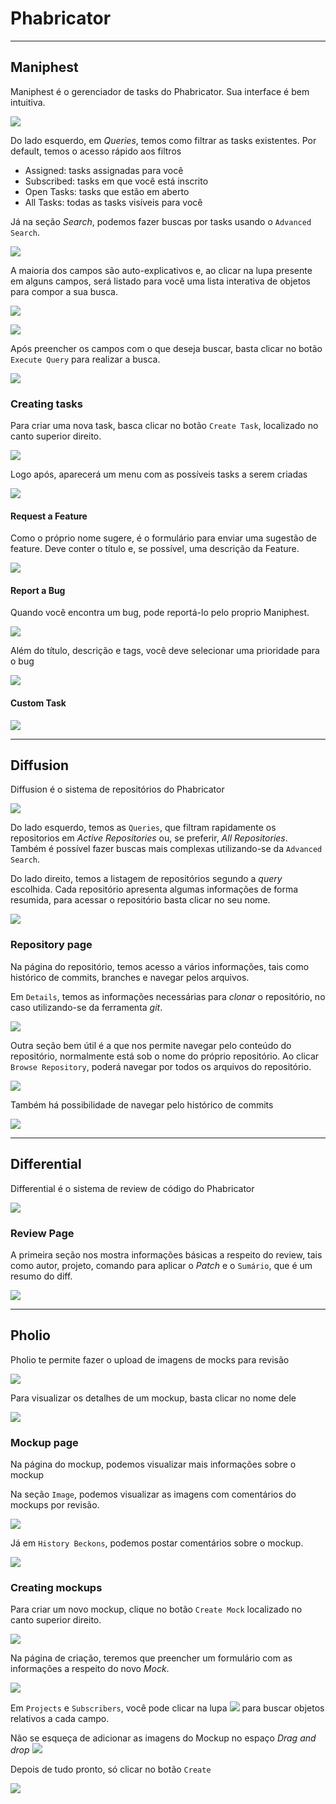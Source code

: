 # Phabricator

---

## Maniphest
Maniphest é o gerenciador de tasks do Phabricator.
Sua interface é bem intuitiva.

![](maniphest/maniphest.png)

Do lado esquerdo, em *Queries*, temos como filtrar as tasks existentes.
Por default, temos o acesso rápido aos filtros
- Assigned: tasks assignadas para você
- Subscribed: tasks em que você está inscrito
- Open Tasks: tasks que estão em aberto
- All Tasks: todas as tasks visíveis para você

Já na seção *Search*, podemos fazer buscas por tasks usando o `Advanced Search`.

![](maniphest/advanced_search.png)

A maioria dos campos são auto-explicativos e, ao clicar na lupa presente em
alguns campos, será listado para você uma lista interativa de objetos para
compor a sua busca.

![](maniphest/advanced_search_2.png)

![](maniphest/advanced_search_3.png)

Após preencher os campos com o que deseja buscar, basta clicar no botão
`Execute Query` para realizar a busca.

![](maniphest/execute_query.png)


### Creating tasks

Para criar uma nova task, basca clicar no botão `Create Task`, localizado no
canto superior direito.

![](maniphest/create_task.png)

Logo após, aparecerá um menu com as possíveis tasks a serem criadas

![](maniphest/create_task2.png)

#### Request a Feature
Como o próprio nome sugere, é o formulário para enviar uma sugestão de feature.
Deve conter o título e, se possível, uma descrição da Feature.

![](maniphest/feature.png)

#### Report a Bug
Quando você encontra um bug, pode reportá-lo pelo proprio Maniphest.

![](maniphest/bug.png)

Além do título, descrição e tags, você deve selecionar uma prioridade para o bug

![](maniphest/bug_priority.png)

#### Custom Task

![](maniphest/custom.png)

---


## Diffusion
Diffusion é o sistema de repositórios do Phabricator

![](diffusion/diffusion.png)

Do lado esquerdo, temos as `Queries`, que filtram rapidamente os repositorios em
*Active Repositories* ou, se preferir, *All Repositories*.
Também é possível fazer buscas mais complexas utilizando-se da
`Advanced Search`.

Do lado direito, temos a listagem de repositórios segundo a *query* escolhida.
Cada repositório apresenta algumas informações de forma resumida, para acessar o
repositório basta clicar no seu nome.

![](diffusion/repo1.png)

### Repository page
Na página do repositório, temos acesso a vários informações, tais como histórico
de commits, branches e navegar pelos arquivos.

Em `Details`, temos as informações necessárias para *clonar* o repositório, no
caso utilizando-se da ferramenta *git*.

![](diffusion/details.png)

Outra seção bem útil é a que nos permite navegar pelo conteúdo do repositório,
normalmente está sob o nome do próprio repositório. Ao clicar
`Browse Repository`, poderá navegar por todos os arquivos do repositório.

![](diffusion/repo2.png)

Também há possibilidade de navegar pelo histórico de commits

![](diffusion/repo3.png)

---


## Differential
Differential é o sistema de review de código do Phabricator

![](differential/differential.png)

### Review Page
A primeira seção nos mostra informações básicas a respeito do review, tais como
autor, projeto, comando para aplicar o *Patch* e o `Sumário`, que é um resumo do
diff.

![](differential/revision.png)

---


## Pholio
Pholio te permite fazer o upload de imagens de mocks para revisão

![](pholio/polio.png)

Para visualizar os detalhes de um mockup, basta clicar no nome dele

![](pholio/polio2.png)


### Mockup page
Na página do mockup, podemos visualizar mais informações sobre o mockup

Na seção `Image`, podemos visualizar as imagens com comentários do mockups por
revisão.

![](pholio/images.png)

Já em `History Beckons`, podemos postar comentários sobre o mockup.

![](pholio/comment.png)


### Creating mockups
Para criar um novo mockup, clique no botão `Create Mock` localizado no canto
superior direito.

![](pholio/create.png)

Na página de criação, teremos que preencher um formulário com as informações a
respeito do novo *Mock*.

![](pholio/create1.png)

Em `Projects` e `Subscribers`, você pode clicar na lupa 
![](common/magnifier.png) para buscar objetos relativos a cada campo.

Não se esqueça de adicionar as imagens do Mockup no espaço *Drag and drop*
![](pholio/files.png)

Depois de tudo pronto, só clicar no botão `Create`

![](common/create.png)

